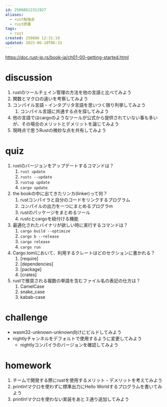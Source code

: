 ```yaml
---
id: 25060612311927
aliases:
  - rust勉強会
  - rust読書
tags:
  - rust
created: 250606 12:31:19
updated: 2025-06-10T06:33
---
```


https://doc.rust-jp.rs/book-ja/ch01-00-getting-started.html

# discussion

1. rustのツールチェイン管理の方法を他の言語と比べてみよう
2. 関数とマクロの違いを考察してみよう
3. コンパイル言語・インタプリタ言語を思いつく限り列挙してみよう
	1. コンパイル言語に共通する点を探してみよう
4. 他の言語ではcargoのようなツールが公式から提供されていない事も多いが、その場合のメリットとデメリットを論じてみよう
5. 現時点で思うRustの微妙な点を共有してみよう

# quiz

1. rustのバージョンをアップデートするコマンドは？ 
	1. `rust update`
	2. `rustc --update`
	3. `rustup update`
	4. `cargo update`
2. the bookの中に出てきたリンカ(linker)って何？
	1. rustコンパイラと自分のコードをリンクするプログラム
	2. コンパイルの出力を一つにまとめるプログラm
	3. rustのパッケージをまとめるツール
	4. rustcとcargoを紐付ける機能
3. 最適化されたバイナリが欲しい時に実行するコマンドは？
	1. `cargo build --optimize`
	2. `cargo b --release`
	3. `cargo release`
	4. `cargo run`
4. Cargo.tomlにおいて、利用するクレートはどのセクションに書かれる？
	1. [require]
	2. [dependencies]
	3. [package]
	4. [crates]
5. rustで推奨される複数の単語を含むファイル名の表記の仕方は？
	1. CamelCase
	2. snake_case
	3. kabab-case

# challenge

- wasm32-unknown-unknown向けにビルドしてみよう
- nightlyチャンネルをデフォルトで使用するように変更してみよう
	- nightlyコンパイラのバージョンを確認してみよう

# homework

1. チームで開発する際にrustを使用するメリット・デメリットを考えてみよう
2. println!マクロを使わずに標準出力にHello Worldするプログラムを書いてみよう
3. println!マクロを使わない実装をあと３通り追加してみよう